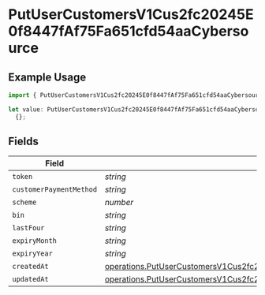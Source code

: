 # PutUserCustomersV1Cus2fc20245E0f8447fAf75Fa651cfd54aaCybersource

## Example Usage

```typescript
import { PutUserCustomersV1Cus2fc20245E0f8447fAf75Fa651cfd54aaCybersource } from "@dhaba/safepay-ts/models/operations";

let value: PutUserCustomersV1Cus2fc20245E0f8447fAf75Fa651cfd54aaCybersource =
  {};
```

## Fields

| Field                                                                                                                                                                                        | Type                                                                                                                                                                                         | Required                                                                                                                                                                                     | Description                                                                                                                                                                                  |
| -------------------------------------------------------------------------------------------------------------------------------------------------------------------------------------------- | -------------------------------------------------------------------------------------------------------------------------------------------------------------------------------------------- | -------------------------------------------------------------------------------------------------------------------------------------------------------------------------------------------- | -------------------------------------------------------------------------------------------------------------------------------------------------------------------------------------------- |
| `token`                                                                                                                                                                                      | *string*                                                                                                                                                                                     | :heavy_minus_sign:                                                                                                                                                                           | N/A                                                                                                                                                                                          |
| `customerPaymentMethod`                                                                                                                                                                      | *string*                                                                                                                                                                                     | :heavy_minus_sign:                                                                                                                                                                           | N/A                                                                                                                                                                                          |
| `scheme`                                                                                                                                                                                     | *number*                                                                                                                                                                                     | :heavy_minus_sign:                                                                                                                                                                           | N/A                                                                                                                                                                                          |
| `bin`                                                                                                                                                                                        | *string*                                                                                                                                                                                     | :heavy_minus_sign:                                                                                                                                                                           | N/A                                                                                                                                                                                          |
| `lastFour`                                                                                                                                                                                   | *string*                                                                                                                                                                                     | :heavy_minus_sign:                                                                                                                                                                           | N/A                                                                                                                                                                                          |
| `expiryMonth`                                                                                                                                                                                | *string*                                                                                                                                                                                     | :heavy_minus_sign:                                                                                                                                                                           | N/A                                                                                                                                                                                          |
| `expiryYear`                                                                                                                                                                                 | *string*                                                                                                                                                                                     | :heavy_minus_sign:                                                                                                                                                                           | N/A                                                                                                                                                                                          |
| `createdAt`                                                                                                                                                                                  | [operations.PutUserCustomersV1Cus2fc20245E0f8447fAf75Fa651cfd54aaCybersourceCreatedAt](../../models/operations/putusercustomersv1cus2fc20245e0f8447faf75fa651cfd54aacybersourcecreatedat.md) | :heavy_minus_sign:                                                                                                                                                                           | N/A                                                                                                                                                                                          |
| `updatedAt`                                                                                                                                                                                  | [operations.PutUserCustomersV1Cus2fc20245E0f8447fAf75Fa651cfd54aaCybersourceUpdatedAt](../../models/operations/putusercustomersv1cus2fc20245e0f8447faf75fa651cfd54aacybersourceupdatedat.md) | :heavy_minus_sign:                                                                                                                                                                           | N/A                                                                                                                                                                                          |